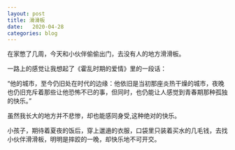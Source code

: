 ```yaml
---
layout: post
title: 滑滑板
date:   2020-04-28
categories: blog
---
```


在家憋了几周，今天和小伙伴偷偷出门，去没有人的地方滑滑板。  

一路上的感觉让我想起了《霍乱时期的爱情》里的一段话：  

“他的城市，至今仍旧处在时代的边缘：他依旧是当初那座炎热干燥的城市，夜晚也仍旧充斥着那些让他恐怖不已的事，但同时，也仍能让人感觉到青春期那种孤独的快乐。”  

虽然我长大的地方并不悲惨，却也能感同身受,这种绝对的快乐。  

小孩子，期待着夏夜的饭后，穿上邋遢的衣服，口袋里只装着买水的几毛钱，去找小伙伴滑滑板，明明是摔跤的一晚，却快乐地不可开交。









